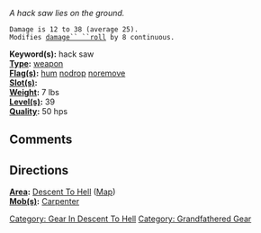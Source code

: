 *A hack saw lies on the ground.*

`Damage is 12 to 38 (average 25).`  
`Modifies `[`damage`` ``roll`](Damage_Roll.md "wikilink")` by 8 continuous.`

**Keyword(s):** hack saw  
**[Type](:Category:_Object_Types.md "wikilink"):**
[weapon](:Category:_Melee_Weapons.md "wikilink")  
**[Flag(s)](:Category:_Object_Flags.md "wikilink"):**
[hum](Hum_Flag.md "wikilink") [nodrop](NoDrop_Flag.md "wikilink")
[noremove](NoRemove_Flag.md "wikilink")  
**[Slot(s)](Object_Slots.md "wikilink"):** <wielded>  
**[Weight](Object_Weight.md "wikilink"):** 7 lbs  
**[Level(s)](Object_Level.md "wikilink"):** 39  
**[Quality](Object_Quality.md "wikilink"):** 50 hps  

## Comments

## Directions

**[Area](:Category:_Areas.md "wikilink"):** [Descent To
Hell](:Category:_Descent_To_Hell.md "wikilink")
([Map](Descent_To_Hell_Map.md "wikilink"))  
**[Mob(s)](:Category:_Mobs.md "wikilink"):**
[Carpenter](Carpenter "wikilink")  

[Category: Gear In Descent To
Hell](Category:_Gear_In_Descent_To_Hell "wikilink") [Category:
Grandfathered Gear](Category:_Grandfathered_Gear "wikilink")
